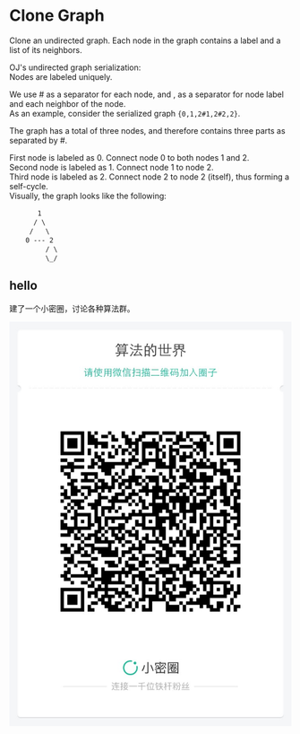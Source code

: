 # Clone Graph

Clone an undirected graph. Each node in the graph contains a label and a list of its neighbors.  


OJ's undirected graph serialization:  
Nodes are labeled uniquely.  

We use # as a separator for each node, and , as a separator for node label and each neighbor of the node.  
As an example, consider the serialized graph `{0,1,2#1,2#2,2}`.  

The graph has a total of three nodes, and therefore contains three parts as separated by #.  

First node is labeled as 0. Connect node 0 to both nodes 1 and 2.  
Second node is labeled as 1. Connect node 1 to node 2.  
Third node is labeled as 2. Connect node 2 to node 2 (itself), thus forming a self-cycle.  
Visually, the graph looks like the following:  

```
       1
      / \
     /   \
    0 --- 2
         / \
         \_/
```

## hello

建了一个小密圈，讨论各种算法群。  

![小密圈](../../suanfa_xiaomiquan.jpg)

